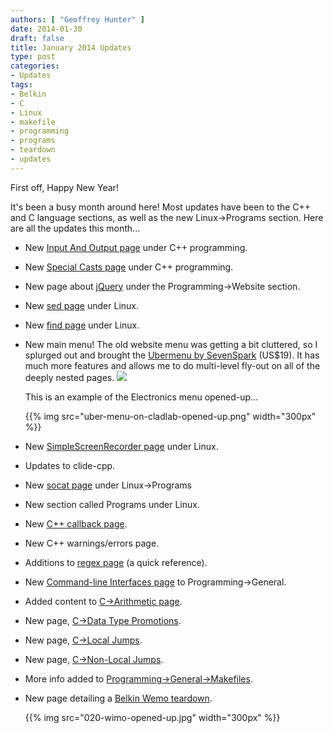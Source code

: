 ```yaml
---
authors: [ "Geoffrey Hunter" ]
date: 2014-01-30
draft: false
title: January 2014 Updates
type: post
categories:
- Updates
tags:
- Belkin
- C
- Linux
- makefile
- programming
- programs
- teardown
- updates
---
```


First off, Happy New Year!

It's been a busy month around here! Most updates have been to the C++ and C language sections, as well as the new Linux->Programs section. Here are all the updates this month...

* New [Input And Output page](/programming/languages/c-plus-plus/input-and-output) under C++ programming.
* New [Special Casts page](/programming/languages/c-plus-plus/special-casts) under C++ programming.
* New page about [jQuery](/programming/website-design/jquery) under the Programming->Website section.
* New [sed page](/programming/operating-systems/linux/programs/sed) under Linux.
* New [find page](/programming/operating-systems/linux/programs/find) under Linux.

* New main menu! The old website menu was getting a bit cluttered, so I splurged out and brought the [Ubermenu by SevenSpark](http://wpmegamenu.com/) (US$19). It has much more features and allows me to do multi-level fly-out on all of the deeply nested pages. ![](/images/misc/ubermenu-logo.png)
  
    This is an example of the Electronics menu opened-up...
    
    {{% img src="uber-menu-on-cladlab-opened-up.png" width="300px" %}}

* New [SimpleScreenRecorder page](/programming/operating-systems/linux/programs/simplescreenrecorder) under Linux.
* Updates to clide-cpp.
* New [socat page](/programming/operating-systems/linux/programs/sed) under Linux->Programs
* New section called Programs under Linux.
* New [C++ callback page](/programming/languages/c-plus-plus/callbacks).
* New C++ warnings/errors page.
* Additions to [regex page](/programming/languages/regex) (a quick reference).
* New [Command-line Interfaces page](/programming/general/command-line-interfaces) to Programming->General.
* Added content to [C->Arithmetic page](/programming/languages/c/arithmetic-operators).
* New page, [C->Data Type Promotions](/programming/languages/c/data-type-promotions).
* New page, [C->Local Jumps](/programming/languages/c/local-jumps-goto).
* New page, [C->Non-Local Jumps](/programming/languages/c/non-local-jumps-setjmp-longjmp).
* More info added to [Programming->General->Makefiles](/programming/general/makefiles).
* New page detailing a [Belkin Wemo teardown](/electronics/teardowns/belkin-wemo-teardown).

    {{% img src="020-wimo-opened-up.jpg" width="300px" %}}


